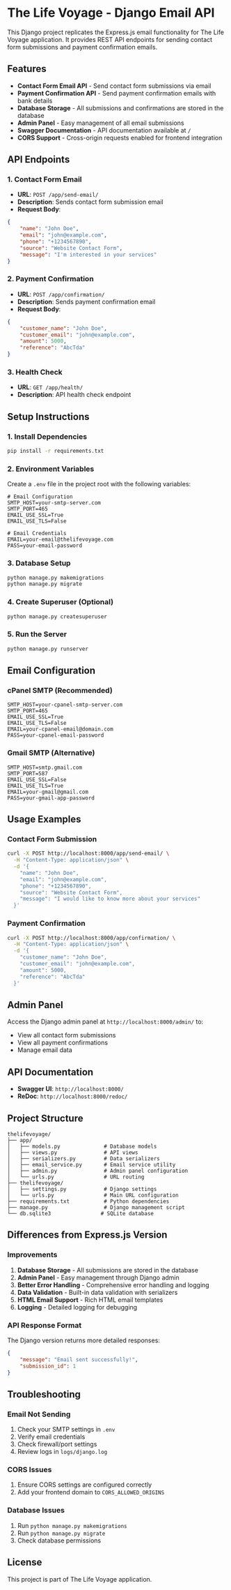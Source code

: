 # The Life Voyage - Django Email API

This Django project replicates the Express.js email functionality for The Life Voyage application. It provides REST API endpoints for sending contact form submissions and payment confirmation emails.

## Features

- **Contact Form Email API** - Send contact form submissions via email
- **Payment Confirmation API** - Send payment confirmation emails with bank details
- **Database Storage** - All submissions and confirmations are stored in the database
- **Admin Panel** - Easy management of all email submissions
- **Swagger Documentation** - API documentation available at `/`
- **CORS Support** - Cross-origin requests enabled for frontend integration

## API Endpoints

### 1. Contact Form Email
- **URL**: `POST /app/send-email/`
- **Description**: Sends contact form submission email
- **Request Body**:
```json
{
    "name": "John Doe",
    "email": "john@example.com",
    "phone": "+1234567890",
    "source": "Website Contact Form",
    "message": "I'm interested in your services"
}
```

### 2. Payment Confirmation
- **URL**: `POST /app/confirmation/`
- **Description**: Sends payment confirmation email
- **Request Body**:
```json
{
    "customer_name": "John Doe",
    "customer_email": "john@example.com",
    "amount": 5000,
    "reference": "AbcTda"
}
```

### 3. Health Check
- **URL**: `GET /app/health/`
- **Description**: API health check endpoint

## Setup Instructions

### 1. Install Dependencies
```bash
pip install -r requirements.txt
```

### 2. Environment Variables
Create a `.env` file in the project root with the following variables:

```env
# Email Configuration
SMTP_HOST=your-smtp-server.com
SMTP_PORT=465
EMAIL_USE_SSL=True
EMAIL_USE_TLS=False

# Email Credentials
EMAIL=your-email@thelifevoyage.com
PASS=your-email-password
```

### 3. Database Setup
```bash
python manage.py makemigrations
python manage.py migrate
```

### 4. Create Superuser (Optional)
```bash
python manage.py createsuperuser
```

### 5. Run the Server
```bash
python manage.py runserver
```

## Email Configuration

### cPanel SMTP (Recommended)
```env
SMTP_HOST=your-cpanel-smtp-server.com
SMTP_PORT=465
EMAIL_USE_SSL=True
EMAIL_USE_TLS=False
EMAIL=your-cpanel-email@domain.com
PASS=your-cpanel-email-password
```

### Gmail SMTP (Alternative)
```env
SMTP_HOST=smtp.gmail.com
SMTP_PORT=587
EMAIL_USE_SSL=False
EMAIL_USE_TLS=True
EMAIL=your-gmail@gmail.com
PASS=your-gmail-app-password
```

## Usage Examples

### Contact Form Submission
```bash
curl -X POST http://localhost:8000/app/send-email/ \
  -H "Content-Type: application/json" \
  -d '{
    "name": "John Doe",
    "email": "john@example.com",
    "phone": "+1234567890",
    "source": "Website Contact Form",
    "message": "I would like to know more about your services"
  }'
```

### Payment Confirmation
```bash
curl -X POST http://localhost:8000/app/confirmation/ \
  -H "Content-Type: application/json" \
  -d '{
    "customer_name": "John Doe",
    "customer_email": "john@example.com",
    "amount": 5000,
    "reference": "AbcTda"
  }'
```

## Admin Panel

Access the Django admin panel at `http://localhost:8000/admin/` to:
- View all contact form submissions
- View all payment confirmations
- Manage email data

## API Documentation

- **Swagger UI**: `http://localhost:8000/`
- **ReDoc**: `http://localhost:8000/redoc/`

## Project Structure

```
thelifevoyage/
├── app/
│   ├── models.py              # Database models
│   ├── views.py               # API views
│   ├── serializers.py         # Data serializers
│   ├── email_service.py       # Email service utility
│   ├── admin.py               # Admin panel configuration
│   └── urls.py                # URL routing
├── thelifevoyage/
│   ├── settings.py            # Django settings
│   └── urls.py                # Main URL configuration
├── requirements.txt           # Python dependencies
├── manage.py                  # Django management script
└── db.sqlite3                # SQLite database
```

## Differences from Express.js Version

### Improvements
1. **Database Storage** - All submissions are stored in the database
2. **Admin Panel** - Easy management through Django admin
3. **Better Error Handling** - Comprehensive error handling and logging
4. **Data Validation** - Built-in data validation with serializers
5. **HTML Email Support** - Rich HTML email templates
6. **Logging** - Detailed logging for debugging

### API Response Format
The Django version returns more detailed responses:
```json
{
    "message": "Email sent successfully!",
    "submission_id": 1
}
```

## Troubleshooting

### Email Not Sending
1. Check your SMTP settings in `.env`
2. Verify email credentials
3. Check firewall/port settings
4. Review logs in `logs/django.log`

### CORS Issues
1. Ensure CORS settings are configured correctly
2. Add your frontend domain to `CORS_ALLOWED_ORIGINS`

### Database Issues
1. Run `python manage.py makemigrations`
2. Run `python manage.py migrate`
3. Check database permissions

## License

This project is part of The Life Voyage application. 